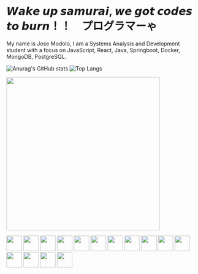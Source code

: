 <h1>𝙒𝙖𝙠𝙚 𝙪𝙥 𝙨𝙖𝙢𝙪𝙧𝙖𝙞, 𝙬𝙚 𝙜𝙤𝙩 𝙘𝙤𝙙𝙚𝙨 𝙩𝙤 𝙗𝙪𝙧𝙣！！　プログラマーゃ </h1>

<p>My name is Jose Modolo, I am a Systems Analysis and Development student with a focus on JavaScript, React, Java, Springboot, Docker, MongoDB, PostgreSQL.</p>

![Anurag's GitHub stats](https://github-readme-stats.vercel.app/api?username=josemodolo&show_icons=true&theme=dark)
![Top Langs](https://github-readme-stats.vercel.app/api/top-langs/?username=josemodolo&layout=compact&theme=dark)


<img src="https://media.giphy.com/media/v1.Y2lkPTc5MGI3NjExMWc3amt5MWNncGh1YWdhaWN5M2theHFyMWZ2OHE2dTh0bGFnYmtzaCZlcD12MV9naWZzX3NlYXJjaCZjdD1n/wwg1suUiTbCY8H8vIA/giphy.gif" width="400"/>
<p align="left">
  <img src="https://raw.githubusercontent.com/marwin1991/profile-technology-icons/refs/heads/main/icons/github.png" width="40"/>
<img src="https://raw.githubusercontent.com/marwin1991/profile-technology-icons/refs/heads/main/icons/gitlab.png" width="40"/>
<img src="https://raw.githubusercontent.com/marwin1991/profile-technology-icons/refs/heads/main/icons/intellij.png" width="40"/>
<img src="https://raw.githubusercontent.com/marwin1991/profile-technology-icons/refs/heads/main/icons/html.png" width="40"/>
<img src="https://raw.githubusercontent.com/marwin1991/profile-technology-icons/refs/heads/main/icons/css.png" width="40"/>
<img src="https://raw.githubusercontent.com/marwin1991/profile-technology-icons/refs/heads/main/icons/swagger.png" width="40"/>
<img src="https://raw.githubusercontent.com/marwin1991/profile-technology-icons/refs/heads/main/icons/firebase.png" width="40"/>
<img src="https://raw.githubusercontent.com/marwin1991/profile-technology-icons/refs/heads/main/icons/javascript.png" width="40"/>
<img src="https://raw.githubusercontent.com/marwin1991/profile-technology-icons/refs/heads/main/icons/react.png" width="40"/>
<img src="https://raw.githubusercontent.com/marwin1991/profile-technology-icons/refs/heads/main/icons/java.png" width="40"/>
<img src="https://raw.githubusercontent.com/marwin1991/profile-technology-icons/refs/heads/main/icons/spring.png" width="40"/>
<img src="https://raw.githubusercontent.com/marwin1991/profile-technology-icons/refs/heads/main/icons/spring_boot.png" width="40"/>
<img src="https://raw.githubusercontent.com/marwin1991/profile-technology-icons/refs/heads/main/icons/postgresql.png" width="40"/>
<img src="https://raw.githubusercontent.com/marwin1991/profile-technology-icons/refs/heads/main/icons/mysql.png" width="40"/>
<img src="https://raw.githubusercontent.com/marwin1991/profile-technology-icons/refs/heads/main/icons/python.png" width="40"/>
</p>








